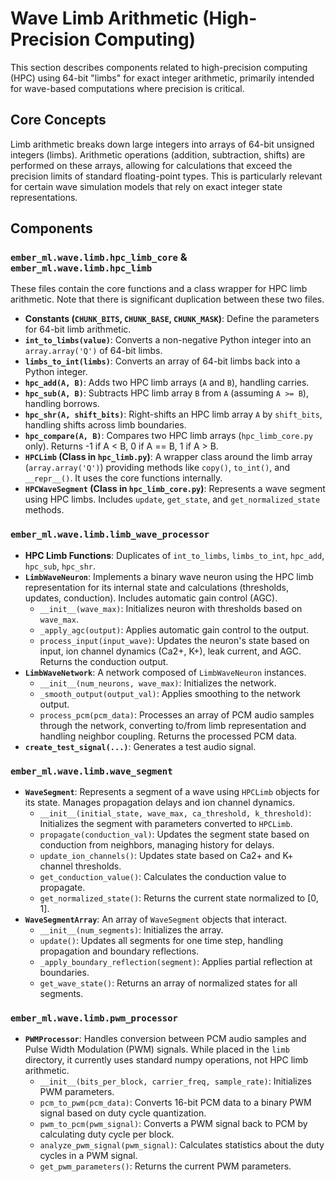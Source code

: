 # Wave Limb Arithmetic (High-Precision Computing)

This section describes components related to high-precision computing (HPC) using 64-bit "limbs" for exact integer arithmetic, primarily intended for wave-based computations where precision is critical.

## Core Concepts

Limb arithmetic breaks down large integers into arrays of 64-bit unsigned integers (limbs). Arithmetic operations (addition, subtraction, shifts) are performed on these arrays, allowing for calculations that exceed the precision limits of standard floating-point types. This is particularly relevant for certain wave simulation models that rely on exact integer state representations.

## Components

### `ember_ml.wave.limb.hpc_limb_core` & `ember_ml.wave.limb.hpc_limb`

These files contain the core functions and a class wrapper for HPC limb arithmetic. Note that there is significant duplication between these two files.

*   **Constants (`CHUNK_BITS`, `CHUNK_BASE`, `CHUNK_MASK`)**: Define the parameters for 64-bit limb arithmetic.
*   **`int_to_limbs(value)`**: Converts a non-negative Python integer into an `array.array('Q')` of 64-bit limbs.
*   **`limbs_to_int(limbs)`**: Converts an array of 64-bit limbs back into a Python integer.
*   **`hpc_add(A, B)`**: Adds two HPC limb arrays (`A` and `B`), handling carries.
*   **`hpc_sub(A, B)`**: Subtracts HPC limb array `B` from `A` (assuming `A >= B`), handling borrows.
*   **`hpc_shr(A, shift_bits)`**: Right-shifts an HPC limb array `A` by `shift_bits`, handling shifts across limb boundaries.
*   **`hpc_compare(A, B)`**: Compares two HPC limb arrays (`hpc_limb_core.py` only). Returns -1 if A < B, 0 if A == B, 1 if A > B.
*   **`HPCLimb` (Class in `hpc_limb.py`)**: A wrapper class around the limb array (`array.array('Q')`) providing methods like `copy()`, `to_int()`, and `__repr__()`. It uses the core functions internally.
*   **`HPCWaveSegment` (Class in `hpc_limb_core.py`)**: Represents a wave segment using HPC limbs. Includes `update`, `get_state`, and `get_normalized_state` methods.

### `ember_ml.wave.limb.limb_wave_processor`

*   **HPC Limb Functions**: Duplicates of `int_to_limbs`, `limbs_to_int`, `hpc_add`, `hpc_sub`, `hpc_shr`.
*   **`LimbWaveNeuron`**: Implements a binary wave neuron using the HPC limb representation for its internal state and calculations (thresholds, updates, conduction). Includes automatic gain control (AGC).
    *   `__init__(wave_max)`: Initializes neuron with thresholds based on `wave_max`.
    *   `_apply_agc(output)`: Applies automatic gain control to the output.
    *   `process_input(input_wave)`: Updates the neuron's state based on input, ion channel dynamics (Ca2+, K+), leak current, and AGC. Returns the conduction output.
*   **`LimbWaveNetwork`**: A network composed of `LimbWaveNeuron` instances.
    *   `__init__(num_neurons, wave_max)`: Initializes the network.
    *   `_smooth_output(output_val)`: Applies smoothing to the network output.
    *   `process_pcm(pcm_data)`: Processes an array of PCM audio samples through the network, converting to/from limb representation and handling neighbor coupling. Returns the processed PCM data.
*   **`create_test_signal(...)`**: Generates a test audio signal.

### `ember_ml.wave.limb.wave_segment`

*   **`WaveSegment`**: Represents a segment of a wave using `HPCLimb` objects for its state. Manages propagation delays and ion channel dynamics.
    *   `__init__(initial_state, wave_max, ca_threshold, k_threshold)`: Initializes the segment with parameters converted to `HPCLimb`.
    *   `propagate(conduction_val)`: Updates the segment state based on conduction from neighbors, managing history for delays.
    *   `update_ion_channels()`: Updates state based on Ca2+ and K+ channel thresholds.
    *   `get_conduction_value()`: Calculates the conduction value to propagate.
    *   `get_normalized_state()`: Returns the current state normalized to [0, 1].
*   **`WaveSegmentArray`**: An array of `WaveSegment` objects that interact.
    *   `__init__(num_segments)`: Initializes the array.
    *   `update()`: Updates all segments for one time step, handling propagation and boundary reflections.
    *   `_apply_boundary_reflection(segment)`: Applies partial reflection at boundaries.
    *   `get_wave_state()`: Returns an array of normalized states for all segments.

### `ember_ml.wave.limb.pwm_processor`

*   **`PWMProcessor`**: Handles conversion between PCM audio samples and Pulse Width Modulation (PWM) signals. While placed in the `limb` directory, it currently uses standard numpy operations, not HPC limb arithmetic.
    *   `__init__(bits_per_block, carrier_freq, sample_rate)`: Initializes PWM parameters.
    *   `pcm_to_pwm(pcm_data)`: Converts 16-bit PCM data to a binary PWM signal based on duty cycle quantization.
    *   `pwm_to_pcm(pwm_signal)`: Converts a PWM signal back to PCM by calculating duty cycle per block.
    *   `analyze_pwm_signal(pwm_signal)`: Calculates statistics about the duty cycles in a PWM signal.
    *   `get_pwm_parameters()`: Returns the current PWM parameters.